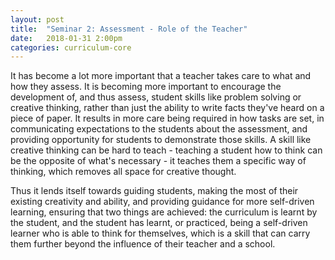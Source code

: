 ```yaml
---
layout: post
title:  "Seminar 2: Assessment - Role of the Teacher"
date:   2018-01-31 2:00pm
categories: curriculum-core
---
```

It has become a lot more important that a teacher takes care to what and how they assess. It is becoming more important to encourage the development of, and thus assess, student skills like problem solving or creative thinking, rather than just the ability to write facts they've heard on a piece of paper. It results in more care being required in how tasks are set, in communicating expectations to the students about the assessment, and providing opportunity for students to demonstrate those skills. A skill like creative thinking can be hard to teach - teaching a student how to think can be the opposite of what's necessary - it teaches them a specific way of thinking, which removes all space for creative thought.

Thus it lends itself towards guiding students, making the most of their existing creativity and ability, and providing guidance for more self-driven learning, ensuring that two things are achieved: the curriculum is learnt by the student, and the student has learnt, or practiced, being a self-driven learner who is able to think for themselves, which is a skill that can carry them further beyond the influence of their teacher and a school.